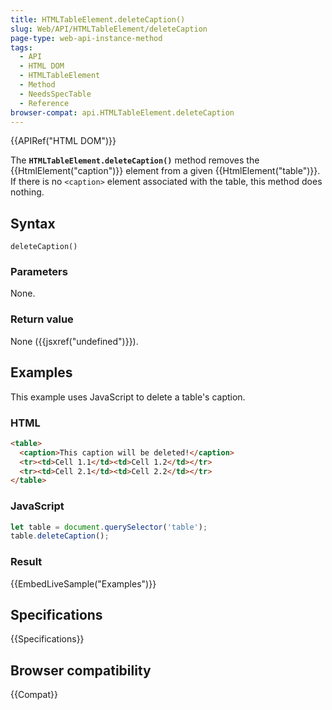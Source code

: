 ```yaml
---
title: HTMLTableElement.deleteCaption()
slug: Web/API/HTMLTableElement/deleteCaption
page-type: web-api-instance-method
tags:
  - API
  - HTML DOM
  - HTMLTableElement
  - Method
  - NeedsSpecTable
  - Reference
browser-compat: api.HTMLTableElement.deleteCaption
---
```


{{APIRef("HTML DOM")}}

The **`HTMLTableElement.deleteCaption()`** method removes the
{{HtmlElement("caption")}} element from a given {{HtmlElement("table")}}. If there is no
`<caption>` element associated with the table, this method does
nothing.

## Syntax

```js-nolint
deleteCaption()
```

### Parameters

None.

### Return value

None ({{jsxref("undefined")}}).

## Examples

This example uses JavaScript to delete a table's caption.

### HTML

```html
<table>
  <caption>This caption will be deleted!</caption>
  <tr><td>Cell 1.1</td><td>Cell 1.2</td></tr>
  <tr><td>Cell 2.1</td><td>Cell 2.2</td></tr>
</table>
```

### JavaScript

```js
let table = document.querySelector('table');
table.deleteCaption();
```

### Result

{{EmbedLiveSample("Examples")}}

## Specifications

{{Specifications}}

## Browser compatibility

{{Compat}}
